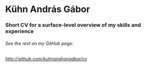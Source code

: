 # Kühn András Gábor
### Short CV for a surface-level overview of my skills and experience
###### _See the rest on my GitHub page:_
###### _[http://github.com/kuhnandrasgabor/cv ](http://github.com/kuhnandrasgabor/cv)_